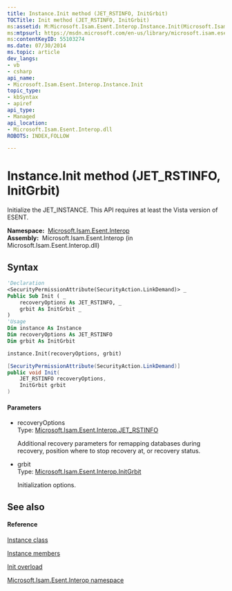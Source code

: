 ```yaml
---
title: Instance.Init method (JET_RSTINFO, InitGrbit)
TOCTitle: Init method (JET_RSTINFO, InitGrbit)
ms:assetid: M:Microsoft.Isam.Esent.Interop.Instance.Init(Microsoft.Isam.Esent.Interop.JET_RSTINFO,Microsoft.Isam.Esent.Interop.InitGrbit)
ms:mtpsurl: https://msdn.microsoft.com/en-us/library/microsoft.isam.esent.interop.instance.init(v=EXCHG.10)
ms:contentKeyID: 55103274
ms.date: 07/30/2014
ms.topic: article
dev_langs:
- vb
- csharp
api_name: 
- Microsoft.Isam.Esent.Interop.Instance.Init
topic_type: 
- kbSyntax
- apiref
api_type: 
- Managed
api_location: 
- Microsoft.Isam.Esent.Interop.dll
ROBOTS: INDEX,FOLLOW

---
```


# Instance.Init method (JET_RSTINFO, InitGrbit)

Initialize the JET_INSTANCE. This API requires at least the Vista version of ESENT.

**Namespace:**  [Microsoft.Isam.Esent.Interop](hh596136\(v=exchg.10\).md)  
**Assembly:**  Microsoft.Isam.Esent.Interop (in Microsoft.Isam.Esent.Interop.dll)

## Syntax

``` vb
'Declaration
<SecurityPermissionAttribute(SecurityAction.LinkDemand)> _
Public Sub Init ( _
    recoveryOptions As JET_RSTINFO, _
    grbit As InitGrbit _
)
'Usage
Dim instance As Instance
Dim recoveryOptions As JET_RSTINFO
Dim grbit As InitGrbit

instance.Init(recoveryOptions, grbit)
```

``` csharp
[SecurityPermissionAttribute(SecurityAction.LinkDemand)]
public void Init(
    JET_RSTINFO recoveryOptions,
    InitGrbit grbit
)
```

#### Parameters

  - recoveryOptions  
    Type: [Microsoft.Isam.Esent.Interop.JET_RSTINFO](dn335235\(v=exchg.10\).md)  
    
    Additional recovery parameters for remapping databases during recovery, position where to stop recovery at, or recovery status.

<!-- end list -->

  - grbit  
    Type: [Microsoft.Isam.Esent.Interop.InitGrbit](hh596658\(v=exchg.10\).md)  
    
    Initialization options.

## See also

#### Reference

[Instance class](dn350923\(v=exchg.10\).md)

[Instance members](dn350944\(v=exchg.10\).md)

[Init overload](dn350952\(v=exchg.10\).md)

[Microsoft.Isam.Esent.Interop namespace](hh596136\(v=exchg.10\).md)


